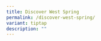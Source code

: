 ```yaml
---
title: Discover West Spring
permalink: /discover-west-spring/
variant: tiptap
description: ""
---
```

